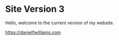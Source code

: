 # Site Version 3

Hello, welcome to the current version of my website.

https://danielfwilliams.com
